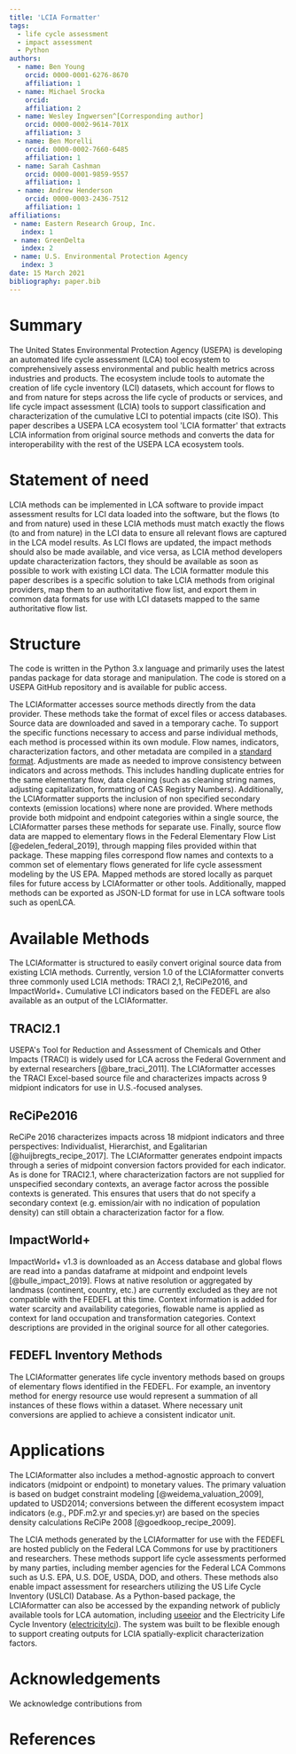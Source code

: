 ```yaml
---
title: 'LCIA Formatter'
tags:
  - life cycle assessment
  - impact assessment
  - Python
authors:
  - name: Ben Young
    orcid: 0000-0001-6276-8670
    affiliation: 1
  - name: Michael Srocka
    orcid:
    affiliation: 2
  - name: Wesley Ingwersen^[Corresponding author]
    orcid: 0000-0002-9614-701X
    affiliation: 3
  - name: Ben Morelli
    orcid: 0000-0002-7660-6485
    affiliation: 1
  - name: Sarah Cashman
    orcid: 0000-0001-9859-9557
    affiliation: 1
  - name: Andrew Henderson
    orcid: 0000-0003-2436-7512
    affiliation: 1
affiliations:
 - name: Eastern Research Group, Inc. 
   index: 1
 - name: GreenDelta
   index: 2
 - name: U.S. Environmental Protection Agency
   index: 3
date: 15 March 2021
bibliography: paper.bib
---
```


# Summary

The United States Environmental Protection Agency (USEPA) is developing an automated life cycle assessment (LCA) tool ecosystem to comprehensively assess environmental and public health metrics across industries and products. The ecosystem include tools to automate the creation of life cycle inventory (LCI) datasets, which account for flows to and from nature for steps across the life cycle of products or services, and life cycle impact assessment (LCIA) tools to support classification and characterization of the cumulative LCI to potential impacts (cite ISO). This paper describes a USEPA LCA ecosystem tool 'LCIA formatter' that extracts LCIA information from original source methods and converts the data for interoperability with the rest of the USEPA LCA ecosystem tools.   

# Statement of need

LCIA methods can be implemented in LCA software to provide impact assessment results for LCI data loaded into the software, but the flows (to and from nature) used in these LCIA methods must match exactly the flows (to and from nature) in the LCI data to ensure all relevant flows are captured in the LCA model results. As LCI flows are updated, the impact methods should also be made available, and vice versa, as LCIA method developers update characterization factors, they should be available as soon as possible to work with existing LCI data. The LCIA formatter module this paper describes is a specific solution to take LCIA methods from original providers, map them to an authoritative flow list, and export them in common data formats for use with LCI datasets mapped to the same authoritative flow list.

# Structure

The code is written in the Python 3.x language and primarily uses the latest pandas package for data storage and manipulation. The code is stored on a USEPA GitHub repository and is available for public access.

The LCIAformatter accesses source methods directly from the data provider. These methods take the format of excel files or access databases. Source data are downloaded and saved in a temporary cache.
To support the specific functions necessary to access and parse individual methods, each method is processed within its own module. Flow names, indicators, characterization factors, and other metadata are compiled in a [standard format](https://github.com/USEPA/LCIAformatter/tree/documentation/format%20specs).
Adjustments are made as needed to improve consistency between indicators and across methods. This includes handling duplicate entries for the same elementary flow, data cleaning (such as cleaning string names, adjusting capitalization, formatting of CAS Registry Numbers).
Additionally, the LCIAformatter supports the inclusion of non specified secondary contexts (emission locations) where none are provided.
Where methods provide both midpoint and endpoint categories within a single source, the LCIAformatter parses these methods for separate use.
Finally, source flow data are mapped to elementary flows in the Federal Elementary Flow List [@edelen_federal_2019], through mapping files provided within that package. These mapping files correspond flow names and contexts to a common set of elementary flows generated for life cycle assessment modeling by the US EPA.
Mapped methods are stored locally as parquet files for future access by LCIAformatter or other tools.
Additionally, mapped methods can be exported as JSON-LD format for use in LCA software tools such as openLCA.


# Available Methods
The LCIAformatter is structured to easily convert original source data from existing LCIA methods. Currently, version 1.0 of the LCIAformatter converts three commonly used LCIA methods: TRACI 2,1, ReCiPe2016, and ImpactWorld+. Cumulative LCI indicators based on the FEDEFL are also available as an output of the LCIAformatter. 

## TRACI2.1
USEPA's Tool for Reduction and Assessment of Chemicals and Other Impacts (TRACI) is widely used for LCA across the Federal Government and by external researchers [@bare_traci_2011]. The LCIAformatter accesses the TRACI Excel-based source file and characterizes impacts across 9 midpiont indicators for use in U.S.-focused analyses.

## ReCiPe2016 
ReCiPe 2016 characterizes impacts across 18 midpiont indicators and three perspectives: Individualist, Hierarchist, and Egalitarian [@huijbregts_recipe_2017]. The LCIAformatter generates endpoint impacts through a series of midpoint conversion factors provided for each indicator.
As is done for TRACI2.1, where characterization factors are not supplied for unspecified secondary contexts, an average factor across the possible contexts is generated. This ensures that users that do not specify a secondary context (e.g. emission/air with no indication of population density) can still obtain a characterization factor for a flow. 


## ImpactWorld+
ImpactWorld+ v1.3 is downloaded as an Access database and global flows are read into a pandas dataframe at midpoint and endpoint levels [@bulle_impact_2019]. Flows at native resolution or aggregated by landmass (continent, country, etc.) are currently excluded as they are not compatible with the FEDEFL at this time. Context information is added for water scarcity and availability categories, flowable name is applied as context for land occupation and transformation categories. Context descriptions are provided in the original source for all other categories.


## FEDEFL Inventory Methods
The LCIAformatter generates life cycle inventory methods based on groups of elementary flows identified in the FEDEFL. For example, an inventory method for energy resource use would represent a summation of all instances of these flows within a dataset. Where necessary unit conversions are applied to achieve a consistent indicator unit. 

# Applications

The LCIAformatter also includes a method-agnostic approach to convert indicators (midpoint or endpoint) to monetary values.  The primary valuation is based on budget constraint modeling [@weidema_valuation_2009], updated to USD2014; conversions between the different ecosystem impact indicators (e.g., PDF.m2.yr and species.yr) are based on the species density calculations ReCiPe 2008 [@goedkoop_recipe_2009].

The LCIA methods generated by the LCIAformatter for use with the FEDEFL are hosted publicly on the Federal LCA Commons for use by practitioners and researchers. These methods support life cycle assessments performed by many parties, including member agencies for the Federal LCA Commons such as U.S. EPA, U.S. DOE, USDA, DOD, and others. These methods also enable impact assessment for researchers utilizing the US Life Cycle Inventory (USLCI) Database.
As a Python-based package, the LCIAformatter can also be accessed by the expanding network of publicly available tools for LCA automation, including [useeior](https://github.com/USEPA/useeior) and the Electricity Life Cycle Inventory ([electricitylci](https://github.com/USEPA/ElectricityLCI)).
The system was built to be flexible enough to support creating outputs for LCIA spatially-explicit characterization factors.



# Acknowledgements

We acknowledge contributions from 

# References
